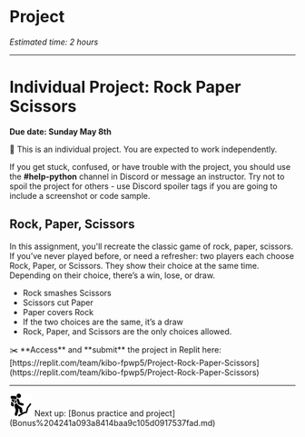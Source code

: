 # Project

*Estimated time: 2 hours*

---

# Individual Project: Rock Paper Scissors

**Due date: Sunday May 8th**

<aside>
📌 This is an individual project. You are expected to work independently.

If you get stuck, confused, or have trouble with the project, you should use the **#help-python** channel in Discord or message an instructor. Try not to spoil the project for others - use Discord spoiler tags if you are going to include a screenshot or code sample.

</aside>

## Rock, Paper, Scissors

In this assignment, you'll recreate the classic game of rock, paper, scissors. If you’ve never played before, or need a refresher: two players each choose Rock, Paper, or Scissors. They show their choice at the same time. Depending on their choice, there’s a win, lose, or draw.

- Rock smashes Scissors
- Scissors cut Paper
- Paper covers Rock
- If the two choices are the same, it’s a draw
- Rock, Paper, and Scissors are the only choices allowed.

<aside>
✂️ **Access** and **submit** the project in Replit here: [https://replit.com/team/kibo-fpwp5/Project-Rock-Paper-Scissors](https://replit.com/team/kibo-fpwp5/Project-Rock-Paper-Scissors)

</aside>

---

<aside>
<img src="../Lesson%200%20Learning%20With%20Kibo%2032002756da8b4ed2a610df0347af2a08/man-in-hike.png" alt="../Lesson%200%20Learning%20With%20Kibo%2032002756da8b4ed2a610df0347af2a08/man-in-hike.png" width="40px" /> Next up: [Bonus practice and project](Bonus%204241a093a8414baa9c105d0917537fad.md)

</aside>